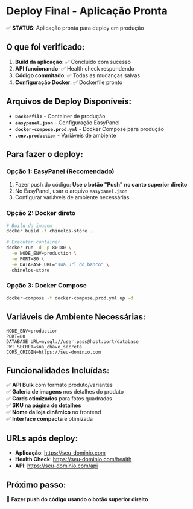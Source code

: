# Deploy Final - Aplicação Pronta

✅ **STATUS**: Aplicação pronta para deploy em produção

## O que foi verificado:

1. **Build da aplicação**: ✅ Concluído com sucesso
2. **API funcionando**: ✅ Health check respondendo
3. **Código commitado**: ✅ Todas as mudanças salvas
4. **Configuração Docker**: ✅ Dockerfile pronto

## Arquivos de Deploy Disponíveis:

- **`Dockerfile`** - Container de produção
- **`easypanel.json`** - Configuração EasyPanel
- **`docker-compose.prod.yml`** - Docker Compose para produção
- **`.env.production`** - Variáveis de ambiente

## Para fazer o deploy:

### Opção 1: EasyPanel (Recomendado)

1. Fazer push do código: **Use o botão "Push" no canto superior direito**
2. No EasyPanel, usar o arquivo `easypanel.json`
3. Configurar variáveis de ambiente necessárias

### Opção 2: Docker direto

```bash
# Build da imagem
docker build -t chinelos-store .

# Executar container
docker run -d -p 80:80 \
  -e NODE_ENV=production \
  -e PORT=80 \
  -e DATABASE_URL="sua_url_do_banco" \
  chinelos-store
```

### Opção 3: Docker Compose

```bash
docker-compose -f docker-compose.prod.yml up -d
```

## Variáveis de Ambiente Necessárias:

```env
NODE_ENV=production
PORT=80
DATABASE_URL=mysql://user:pass@host:port/database
JWT_SECRET=sua_chave_secreta
CORS_ORIGIN=https://seu-dominio.com
```

## Funcionalidades Incluídas:

✅ **API Bulk** com formato produto/variantes  
✅ **Galeria de imagens** nos detalhes do produto  
✅ **Cards otimizados** para fotos quadradas  
✅ **SKU na página de detalhes**  
✅ **Nome da loja dinâmico** no frontend  
✅ **Interface compacta** e otimizada

## URLs após deploy:

- **Aplicação**: https://seu-dominio.com
- **Health Check**: https://seu-dominio.com/health
- **API**: https://seu-dominio.com/api

## Próximo passo:

🚀 **Fazer push do código usando o botão superior direito**
